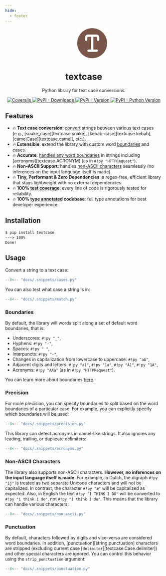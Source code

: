 ```yaml
---
hide:
  - footer
---
```


<p align="center">
  <span>&emsp;</span>
  <span>&emsp;</span>
  <span>&emsp;</span>
  <a href="https://pypi.python.org/pypi/textcase">
    <img src="https://raw.githubusercontent.com/zobweyt/textcase/refs/heads/main/docs/assets/favicon.svg" alt="textcase logo" width="96" height="96" />
  </a>
</p>

<h1 align="center">
  textcase
</h1>

<p align="center">
  Python library for text case conversions.
</p>

<p align="center">
  <a href="https://coveralls.io/github/zobweyt/textcase" target="_blank">
    <img src="https://img.shields.io/coverallsCoverage/github/zobweyt/textcase?branch=main" alt="Coveralls"/>
  </a>
  <a href="https://pypistats.org/packages/textcase" target="_blank">
    <img src="https://img.shields.io/pypi/dm/textcase" alt="PyPI - Downloads"/>
  </a>
  <a href="https://pypi.python.org/pypi/textcase" target="_blank">
    <img src="https://img.shields.io/pypi/v/textcase.svg" alt="PyPI - Version"/>
  </a>
  <a href="https://pypi.python.org/pypi/textcase" target="_blank">
    <img src="https://img.shields.io/pypi/pyversions/textcase.svg" alt="PyPI - Python Version"/>
  </a>
</p>

## Features

<div class="md-emoji-list" markdown>

- :fire: <span>**Text case conversion**: [convert](#usage) strings between various text cases (e.g., [snake_case][textcase.snake], [kebab-case][textcase.kebab], [camelCase][textcase.camel], etc.).</span>
- :fire: <span>**Extensible**: extend the library with custom word [boundaries](./learn/boundaries.md) and [cases](./learn/cases.md).</span>
- :fire: <span>**Accurate**: [handles any word boundaries](#precision) in strings including [acronyms][textcase.ACRONYM] (as in `#!py "HTTPRequest"`).</span>
- :fire: <span>**Non-ASCII Support**: handles [non-ASCII characters](#non-ascii-characters) seamlessly (no inferences on the input language itself is made).</span>
- :fire: <span>**Tiny, Performant & Zero Dependencies**: a regex-free, efficient library that stays lightweight with no external dependencies.</span>
- :fire: <span>**100% <abbr title="The amount of code that is automatically tested">test coverage</abbr>**: every line of code is rigorously tested for reliability.</span>
- :fire: <span>**100% <abbr title="Python type annotations, with this your editor and external tools can give you better support">type annotated</abbr> codebase**: full type annotations for best developer experience.</span>

</div>

## Installation

<!-- termynal -->

```console
$ pip install textcase
---> 100%
Done!
```

## Usage

Convert a string to a text case:

```py title="cases.py" linenums="1"
--8<-- "docs/.snippets/cases.py"
```

You can also test what case a string is in:

```py title="match.py" linenums="1" hl_lines="3-5"
--8<-- "docs/.snippets/match.py"
```

### Boundaries

By default, the library will words split along a set of default word boundaries, that is:

- Underscores: `#!py "_"`,
- Hyphens: `#!py "-"`,
- Spaces: `#!py " "`,
- Interpuncts: `#!py "·"`,
- Changes in capitalization from lowercase to uppercase: `#!py "aA"`,
- Adjacent digits and letters: `#!py "a1"`, `#!py "1a"`, `#!py "A1"`, `#!py "1A"`,
- Acronyms: `#!py "AAa"` (as in `#!py "HTTPRequest"`).

You can learn more about boundaries [here](./learn/boundaries.md).

### Precision

For more precision, you can specify boundaries to split based on the word boundaries of a particular case.
For example, you can explicitly specify which boundaries will be used:

```py title="precision.py" linenums="1" hl_lines="4"
--8<-- "docs/.snippets/precision.py"
```

This library can detect acronyms in camel-like strings. It also ignores any leading, trailing, or duplicate delimiters:

```py title="acronyms.py" linenums="1" hl_lines="3-5"
--8<-- "docs/.snippets/acronyms.py"
```

### Non-ASCII Characters

The library also supports non-ASCII characters. **However, no inferences on the input language itself is made**.
For example, in Dutch, the digraph `#!py "ij"` is treated as two separate Unicode characters and will not be capitalized.
In contrast, the character `#!py "æ"` will be capitalized as expected.
Also, in English the text `#!py "I THINK I DO"` will be converted to `#!py "i think i do"`, not `#!py "I think I do"`.
This means that the library can handle various characters:

```py title="non_ascii.py" linenums="1" hl_lines="3-5"
--8<-- "docs/.snippets/non_ascii.py"
```

### Punctuation

By default, characters followed by digits and vice-versa are considered word boundaries.
In addition, [punctuation][string.punctuation] characters are stripped
(excluding current case [`delimiter`][textcase.Case.delimiter]) and other special characters are ignored.
You can control this behavior using the `strip_punctuation` argument:

```py title="punctuation.py" linenums="1" hl_lines="7-8"
--8<-- "docs/.snippets/punctuation.py"
```
